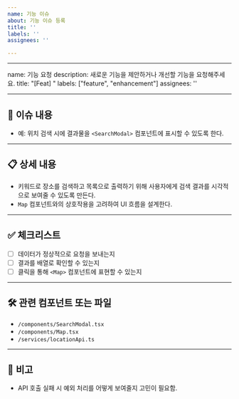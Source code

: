 ```yaml
---
name: 기능 이슈
about: 기능 이슈 등록
title: ''
labels: ''
assignees: ''

---
```


---
name: 기능 요청
description: 새로운 기능을 제안하거나 개선할 기능을 요청해주세요.
title: "[Feat] "
labels: ["feature", "enhancement"]
assignees: ''

---

## 📌 이슈 내용

<!-- 어떤 기능을 추가하거나 개선하려는지 간단히 설명해주세요 -->
- 예: 위치 검색 시에 결과물을 `<SearchModal>` 컴포넌트에 표시할 수 있도록 한다.

---

## 📋 상세 내용

<!-- 이 기능이 어떤 맥락에서 필요한지, 어떤 방식으로 동작해야 하는지 설명해주세요 -->
- 키워드로 장소를 검색하고 목록으로 출력하기 위해 사용자에게 검색 결과를 시각적으로 보여줄 수 있도록 만든다.
- `Map` 컴포넌트와의 상호작용을 고려하여 UI 흐름을 설계한다.

---

## ✅ 체크리스트

<!-- 아래 항목 중 완료된 항목에 체크해주세요 (x를 넣으면 체크됩니다) -->
- [ ] 데이터가 정상적으로 요청을 보내는지
- [ ] 결과를 배열로 확인할 수 있는지
- [ ] 클릭을 통해 `<Map>` 컴포넌트에 표현할 수 있는지

---

## 🛠 관련 컴포넌트 또는 파일

<!-- 수정하거나 참고해야 할 컴포넌트, 파일, 폴더 등을 명시해주세요 -->
- `/components/SearchModal.tsx`
- `/components/Map.tsx`
- `/services/locationApi.ts`

---

## 💬 비고

<!-- 추가적으로 논의할 내용이나 우려되는 점이 있다면 작성해주세요 -->
- API 호출 실패 시 예외 처리를 어떻게 보여줄지 고민이 필요함.
